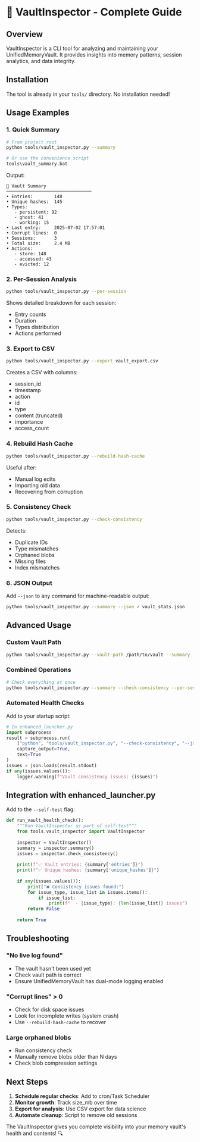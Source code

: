 # 🧪 VaultInspector - Complete Guide

## Overview

VaultInspector is a CLI tool for analyzing and maintaining your UnifiedMemoryVault. It provides insights into memory patterns, session analytics, and data integrity.

## Installation

The tool is already in your `tools/` directory. No installation needed!

## Usage Examples

### 1. Quick Summary
```bash
# From project root
python tools/vault_inspector.py --summary

# Or use the convenience script
tools\vault_summary.bat
```

Output:
```
🧠 Vault Summary
────────────────────────────────
• Entries:        148
• Unique hashes:  145
• Types:
   - persistent: 92
   - ghost: 41
   - working: 15
• Last entry:     2025-07-02 17:57:01
• Corrupt lines:  0
• Sessions:       3
• Total size:     2.4 MB
• Actions:
   - store: 148
   - accessed: 43
   - evicted: 12
```

### 2. Per-Session Analysis
```bash
python tools/vault_inspector.py --per-session
```

Shows detailed breakdown for each session:
- Entry counts
- Duration
- Types distribution
- Actions performed

### 3. Export to CSV
```bash
python tools/vault_inspector.py --export vault_export.csv
```

Creates a CSV with columns:
- session_id
- timestamp
- action
- id
- type
- content (truncated)
- importance
- access_count

### 4. Rebuild Hash Cache
```bash
python tools/vault_inspector.py --rebuild-hash-cache
```

Useful after:
- Manual log edits
- Importing old data
- Recovering from corruption

### 5. Consistency Check
```bash
python tools/vault_inspector.py --check-consistency
```

Detects:
- Duplicate IDs
- Type mismatches
- Orphaned blobs
- Missing files
- Index mismatches

### 6. JSON Output
Add `--json` to any command for machine-readable output:
```bash
python tools/vault_inspector.py --summary --json > vault_stats.json
```

## Advanced Usage

### Custom Vault Path
```bash
python tools/vault_inspector.py --vault-path /path/to/vault --summary
```

### Combined Operations
```bash
# Check everything at once
python tools/vault_inspector.py --summary --check-consistency --per-session
```

### Automated Health Checks
Add to your startup script:
```python
# In enhanced_launcher.py
import subprocess
result = subprocess.run(
    ["python", "tools/vault_inspector.py", "--check-consistency", "--json"],
    capture_output=True,
    text=True
)
issues = json.loads(result.stdout)
if any(issues.values()):
    logger.warning(f"Vault consistency issues: {issues}")
```

## Integration with enhanced_launcher.py

Add to the `--self-test` flag:
```python
def run_vault_health_check():
    """Run VaultInspector as part of self-test"""
    from tools.vault_inspector import VaultInspector
    
    inspector = VaultInspector()
    summary = inspector.summary()
    issues = inspector.check_consistency()
    
    print(f"✅ Vault entries: {summary['entries']}")
    print(f"✅ Unique hashes: {summary['unique_hashes']}")
    
    if any(issues.values()):
        print("❌ Consistency issues found:")
        for issue_type, issue_list in issues.items():
            if issue_list:
                print(f"  - {issue_type}: {len(issue_list)} issues")
        return False
    
    return True
```

## Troubleshooting

### "No live log found"
- The vault hasn't been used yet
- Check vault path is correct
- Ensure UnifiedMemoryVault has dual-mode logging enabled

### "Corrupt lines" > 0
- Check for disk space issues
- Look for incomplete writes (system crash)
- Use `--rebuild-hash-cache` to recover

### Large orphaned blobs
- Run consistency check
- Manually remove blobs older than N days
- Check blob compression settings

## Next Steps

1. **Schedule regular checks**: Add to cron/Task Scheduler
2. **Monitor growth**: Track size_mb over time
3. **Export for analysis**: Use CSV export for data science
4. **Automate cleanup**: Script to remove old sessions

The VaultInspector gives you complete visibility into your memory vault's health and contents! 🔍
